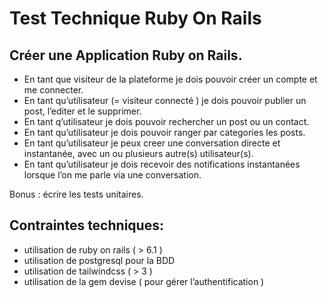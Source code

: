 # Test Technique Ruby On Rails
## Créer une Application Ruby on Rails.
- En tant que visiteur de la plateforme je dois pouvoir créer un compte et me connecter. 
- En tant qu’utilisateur (= visiteur connecté ) je dois pouvoir publier un post, l’editer et le supprimer. 
- En tant q’utilisateur je dois pouvoir rechercher un post ou un contact.
- En tant qu’utilisateur je dois pouvoir ranger par categories les posts. 
- En tant qu’utilisateur je peux creer une conversation directe et instantanée, avec un ou plusieurs autre(s) utilisateur(s).
- En tant qu’utilisateur je dois recevoir des notifications instantanées lorsque l’on me parle via une conversation.

Bonus : écrire les tests unitaires. 


## Contraintes techniques: 
- utilisation de ruby on rails ( > 6.1 ) 
- utilisation de postgresql pour la BDD 
- utilisation de tailwindcss ( > 3 ) 
- utilisation de la gem devise ( pour gérer l’authentification )

